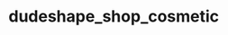 # dudeshape_shop_cosmetic

 <!-- Метою цього невеликого проєкту є закріпити і поліпшити знання та навички 
 з HTML а також познайомитись з SASS/SCSS. 
 Я вперше використовую препроцессор SASS, тому однією з головних цілей базово розібратись з тим як він працює.
 Я не використовую в цьому навчальному проекті адаптивну верстку, щоб більше скоцентувати свою увагу на блоковій моделі, Flex Box, і базовим принципам верстки.
 
 Посилання на макет: https://www.figma.com/file/QyXybwHrTuFfGX3ZHyud7k/Dudeshape?type=design&node-id=34-447&mode=design&t=Euxzhk5EADk1AJeX-0
  -->

<!--
Підчас аналізу макету я виділив таку головну структуру:
-Heder
-Section hero
-Section investors
-Section popular
-Section about
-Section feedback
-Footer
 -->

<!-- Так як це макет взятий з вільного доступу, до нього не було технічного завдання і я старався проєктувати користувацьку частину таку як hover, focus, розташування і визначення кнопок/посилань інтуїтивно -->
